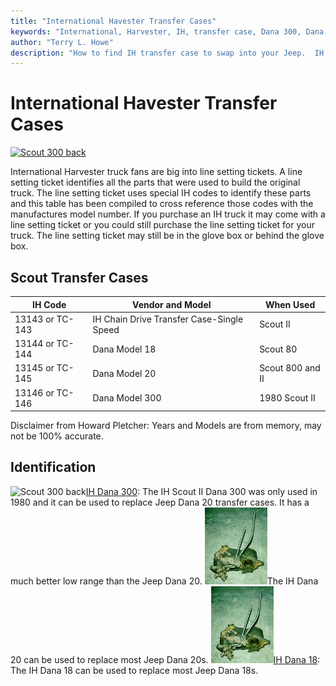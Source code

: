 ```yaml
---
title: "International Havester Transfer Cases"
keywords: "International, Harvester, IH, transfer case, Dana 300, Dana 18, Dana 20"
author: "Terry L. Howe"
description: "How to find IH transfer case to swap into your Jeep.  IH trucks used many heavy duty components suitable for use in Jeep trucks."
---
```

# International Havester Transfer Cases

[![Scout 300 back](/img/xfer/updates/ihd300b_.jpg)](/img/xfer/updates/ihd300b.jpg) 

International Harvester truck fans are big into line setting tickets. A line setting ticket identifies all the parts that were used to build the original truck. The line setting ticket uses special IH codes to identify these parts and this table has been compiled to cross reference those codes with the manufactures model number. If you purchase an IH truck it may come with a line setting ticket or you could still purchase the line setting ticket for your truck. The line setting ticket may still be in the glove box or behind the glove box.

## Scout Transfer Cases

IH Code| Vendor and Model| When Used  
---|---|---  
13143 or TC-143| IH Chain Drive Transfer Case-Single Speed| Scout II  
13144 or TC-144| Dana Model 18| Scout 80  
13145 or TC-145| Dana Model 20| Scout 800 and II  
13146 or TC-146| Dana Model 300| 1980 Scout II  
  
Disclaimer from Howard Pletcher: Years and Models are from memory, may not be 100% accurate.

## Identification

![Scout 300 back](/img/xfer/updates/ihd300b_.jpg)[IH Dana 300](/xfer/upgrades/ih/ihd300id.md): The IH Scout II Dana 300 was only used in 1980 and it can be used to replace Jeep Dana 20 transfer cases. It has a much better low range than the Jeep Dana 20. [![Scout Spicer 18](/img/xfer/d1801f_.jpg)](/xfer/upgrades/ih/ihd20id.md)The IH Dana 20 can be used to replace most Jeep Dana 20s. ![Scout Spicer 18](/img/xfer/d1801f_.jpg)[IH Dana 18](/xfer/upgrades/ih/ihd18id.md): The IH Dana 18 can be used to replace most Jeep Dana 18s.
